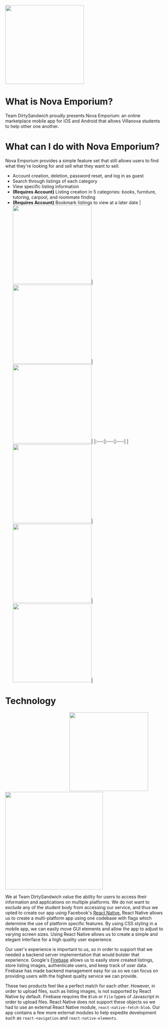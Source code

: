 <img src="https://github.com/franciscorogel4/TheDirtySandwich/blob/master/images/NovaEmporiumLogoCopy.png?raw=true" width="250">

# What is Nova Emporium?
Team DirtySandwich proudly presents Nova Emporium: an online marketplace mobile app for iOS and Android that allows Villanova students to help other one another.  

# What can I do with Nova Emporium?
Nova Emporium provides a simple feature set that still allows users to find what they're looking for and sell what they want to sell.
* Account creation, deletion, password reset, and log in as guest
* Search through listings of each category
* View specific listing information
* **(Requires Account)** Listing creation in 5 categories: books, furniture, tutoring, carpool, and roommate finding
* **(Requires Account)** Bookmark listings to view at a later date
|<img src="https://raw.githubusercontent.com/franciscorogel4/TheDirtySandwich/master/images/logIn.png" width="250">|
<img src="https://raw.githubusercontent.com/franciscorogel4/TheDirtySandwich/master/images/carpool.png" width="250">|
<img src="https://raw.githubusercontent.com/franciscorogel4/TheDirtySandwich/master/images/createListing.png" width="250">|
|:---:|:---:|:---:|
|<img src="https://raw.githubusercontent.com/franciscorogel4/TheDirtySandwich/master/images/selectImg.png" width="250">|
<img src="https://raw.githubusercontent.com/franciscorogel4/TheDirtySandwich/master/images/bookmark.png" width="250">|
<img src="https://raw.githubusercontent.com/franciscorogel4/TheDirtySandwich/master/images/deleteAccount.png" width="250">|

# Technology
<img width="200">
<img src="http://geekycentral.com/wp-content/uploads/2017/09/react-native.png" width="250">
<img src="https://firebase.google.com/images/social.png" width="310">

We at Team DirtySandwich value the ability for users to access their information and applications on multiple platforms. We do not want to exclude any of the student body from accessing our service, and thus we opted to create our app using Facebook's [React Native.](https://facebook.github.io/react-native/) React Native allows us to create a multi-platform app using one codebase with flags which determine the use of platform specific features. By using CSS styling in a mobile app, we can easily move GUI elements and allow the app to adjust to varying screen sizes. Using React Native allows us to create a simple and elegant interface for a high quality user experience. 

Our user's experience is important to us, so in order to support that we needed a backend server implementation that would bolster that experience. Google's [Firebase](https://firebase.google.com/) allows us to easily store created listings, store listing images, authenticate users, and keep track of user data. Firebase has made backend management easy for us so we can focus on providing users with the highest quality service we can provide. 

These two products feel like a perfect match for each other. However, in order to upload files, such as listing images, is not supported by React Native by default. Firebase requires the `Blob` or `File` types of Javascript in order to upload files. React Native does not support these objects so we had to use an external React Native module, `react-native-fetch-blob`. Our app contains a few more external modules to help expedite development such as `react-navigation` and `react-native-elements`.
